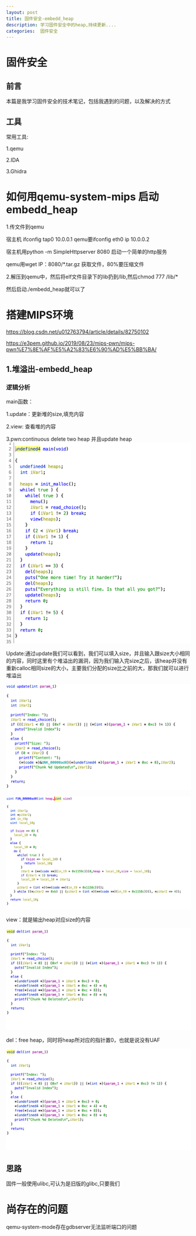 ```yaml
---
layout: post
title: 固件安全-embedd_heap
description: 学习固件安全中的heap,持续更新....
categories:  固件安全
---
```




# 固件安全

## 前言

本篇是我学习固件安全的技术笔记，包括我遇到的问题，以及解决的方式

## 工具

常用工具:

1.qemu

2.IDA

3.Ghidra



# 如何用qemu-system-mips 启动embedd_heap

1.传文件到qemu

宿主机 ifconfig tap0 10.0.0.1 qemu要ifconfig eth0 ip 10.0.0.2

宿主机用python -m SimpleHttpserver 8080 启动一个简单的http服务

qemu用wget IP：8080/*.tar.gz 获取文件，80%要压缩文件

2.解压到qemu中，然后将elf文件目录下的lib扔到/lib,然后chmod 777 /lib/*

然后启动./embedd_heap就可以了



# 搭建MIPS环境

https://blog.csdn.net/u012763794/article/details/82750102

https://e3pem.github.io/2019/08/23/mips-pwn/mips-pwn%E7%8E%AF%E5%A2%83%E6%90%AD%E5%BB%BA/

## 1.堆溢出-embedd_heap

### 逻辑分析

main函数：

1.update：更新堆的size,填充内容

2.view: 查看堆的内容

3.pwn:continuous delete two heap  并且update heap
 ![](/images/character5/firm1.png)




Update:通过update我们可以看到，我们可以填入size，并且输入跟size大小相同的内容，同时这里有个堆溢出的漏洞，因为我们输入完size之后，该heap并没有重新calloc相同size的大小，主要我们分配的size比之前的大，那我们就可以进行堆溢出

 ![](/images/character5/firm2.png)


![](/images/character5/firm3.png)


view：就是输出heap对应size的内容

![](/images/character5/firm5.png)

del：free heap，同时将heap所对应的指针置0，也就是说没有UAF


![](/images/character5/firm5.png)


## 思路

固件一般使用ulibc,可认为是旧版的glibc,只要我们





# 尚存在的问题

qemu-system-mode存在gdbserver无法监听端口的问题

